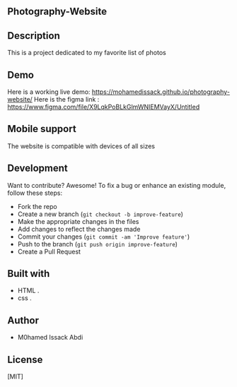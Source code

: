 ## Photography-Website

## Description
This is a  project dedicated to my favorite list of photos


## Demo
Here is a working live demo: https://mohamedissack.github.io/photography-website/
Here is the figma link : https://www.figma.com/file/X9LqkPoBLkGlmWNIEMVayX/Untitled

## Mobile support
The  website is compatible with devices of all sizes 

## Development
Want to contribute? Awesome!
To fix a bug or enhance an existing module, follow these steps:
- Fork the repo
- Create a new branch (`git checkout -b improve-feature`)
- Make the appropriate changes in the files
- Add changes to reflect the changes made
- Commit your changes (`git commit -am 'Improve feature'`)
- Push to the branch (`git push origin improve-feature`)
- Create a Pull Request


## Built with
-  HTML .
-  css .

## Author
- M0hamed Issack Abdi

## License
[MIT]








